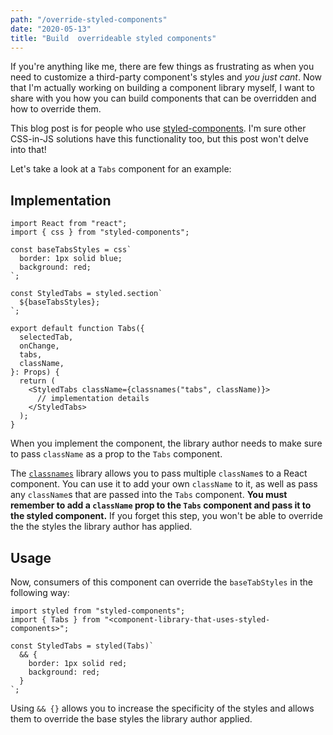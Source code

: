 ```yaml
---
path: "/override-styled-components"
date: "2020-05-13"
title: "Build  overrideable styled components"
---
```


If you're anything like me, there are few things as frustrating as when you need to customize a third-party component's styles and _you just cant_. Now that I'm actually working on building a component library myself, I want to share with you how you can build components that can be overridden and how to override them.

This blog post is for people who use [styled-components](https://styled-components.com/). I'm sure other CSS-in-JS solutions have this functionality too, but this post won't delve into that!

Let's take a look at a `Tabs` component for an example:

## Implementation

```tsx
import React from "react";
import { css } from "styled-components";

const baseTabsStyles = css`
  border: 1px solid blue;
  background: red;
`;

const StyledTabs = styled.section`
  ${baseTabsStyles};
`;

export default function Tabs({
  selectedTab,
  onChange,
  tabs,
  className,
}: Props) {
  return (
    <StyledTabs className={classnames("tabs", className)}>
      // implementation details
    </StyledTabs>
  );
}
```

When you implement the component, the library author needs to make sure to pass `className` as a prop to the `Tabs` component.

The [`classnames`](https://www.npmjs.com/package/classnames) library allows you to pass multiple `className`s to a React component. You can use it to add your own `className` to it, as well as pass any `className`s that are passed into the `Tabs` component. **You must remember to add a `className` prop to the `Tabs` component and pass it to the styled component.** If you forget this step, you won't be able to override the the styles the library author has applied.

## Usage

Now, consumers of this component can override the `baseTabStyles` in the following way:

```tsx
import styled from "styled-components";
import { Tabs } from "<component-library-that-uses-styled-components>";

const StyledTabs = styled(Tabs)`
  && {
    border: 1px solid red;
    background: red;
  }
`;
```

Using `&& {}` allows you to increase the specificity of the styles and allows them to override the base styles the library author applied.
